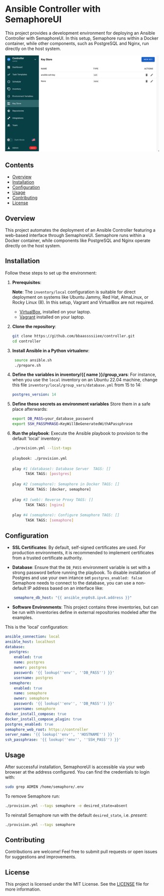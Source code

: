 # Ansible Controller with SemaphoreUI

This project provides a development environment for deploying an Ansible Controller with SemaphoreUI. In this setup, Semaphore runs within a Docker container, while other components, such as PostgreSQL and Nginx, run directly on the host system.

![screenshot of Semaphore](screenshot.png "SemaphoreUI")

## Contents

- [Overview](#overview)
- [Installation](#installation)
- [Configuration](#configuration)
- [Usage](#usage)
- [Contributing](#contributing)
- [License](#license)

## Overview

This project automates the deployment of an Ansible Controller featuring a web-based interface through SemaphoreUI. Semaphore runs within a Docker container, while components like PostgreSQL and Nginx operate directly on the host system.

## Installation

Follow these steps to set up the environment:

1. **Prerequisites**:

   **Note**: The `inventory/local` configuration is suitable for direct deployment on systems like Ubuntu Jammy, Red Hat, AlmaLinux, or Rocky Linux (8). In this setup, Vagrant and VirtualBox are not required.
   - [VirtualBox](https://www.virtualbox.org/), installed on your laptop.
   - [Vagrant](https://www.vagrantup.com/) installed on your laptop.

2. **Clone the repository**:

   ```bash
   git clone https://github.com/bbaassssiiee/controller.git
   cd controller
   ```
3. **Install Ansible in a Python virtualenv**:

   ```bash
    source ansible.sh
    ./prepare.sh
   ```

4. **Define the variables in inventory/{{ name }}/group_vars**:
   For instance, when you use the `local` inventory on an Ubuntu 22.04 machine, change this file
   `inventory/local/group_vars/database.yml` from 15 to 14:

   ```yaml
   postgres_version: 14
   ```

5. **Define these secrets as environment variables**
   Store them in a safe place afterwards:

   ```bash
   export DB_PASS=your_database_password
   export SSH_PASSPHRASE=KeyWillBeGeneratedWithAPassphrase
   ```

5. **Run the playbook**:
   Execute the Ansible playbook to provision to the default 'local' inventory:
   ```bash
   ./provision.yml --list-tags

   playbook: ./provision.yml

   play #1 (database): Database Server	TAGS: []
         TASK TAGS: [postgres]

   play #2 (semaphore): Semaphore in Docker	TAGS: []
         TASK TAGS: [docker, semaphore]

   play #3 (web): Reverse Proxy	TAGS: []
         TASK TAGS: [nginx]

   play #4 (semaphore): Configure Semaphore	TAGS: []
         TASK TAGS: [semaphore]
   ```

## Configuration

- **SSL Certificates**: By default, self-signed certificates are used. For production environments, it is recommended to implement certificates from a trusted certificate authority.

- **Database**: Ensure that the `DB_PASS` environment variable is set with a strong password before running the playbook. To disable installation of Postgres and use your own intance set `postgres_enabled: false`
  Semaphore needs to connect to the database, you can use a non-default IP address based on an interface like:

```yaml
    semaphore_db_host: "{{ ansible_enp0s8.ipv4.address }}"
```

- **Software Environments**: This project contains three inventories, but can be run with inventories define in external repositories modeled after the examples.

This is the 'local' configuration:

```yaml
ansible_connection: local
ansible_host: localhost
database:
  postgres:
    enabled: true
    name: postgres
    owner: postgres
    password: '{{ lookup(''env'', ''DB_PASS'') }}'
    username: postgres
  semaphore:
    enabled: true
    name: semaphore
    owner: semaphore
    password: '{{ lookup(''env'', ''DB_PASS'') }}'
    username: semaphore
docker_install_compose: true
docker_install_compose_plugin: true
postgres_enabled: true
semaphore_web_root: https://controller
server_name: '{{ lookup(''env'', ''HOSTNAME'') }}'
ssh_passphrase: '{{ lookup(''env'', ''SSH_PASS'') }}'
```

## Usage

After successful installation, SemaphoreUI is accessible via your web browser at the address configured.
You can find the credentials to login with:

```bash
sudo grep ADMIN /home/semaphore/.env
```

To remove Semaphore run:
```bash
./provision.yml --tags semaphore -e desired_state=absent
```

To reinstall Semaphore run with the default `desired_state`, i.e. _present_:
```bash
./provision.yml --tags semaphore
```

## Contributing

Contributions are welcome! Feel free to submit pull requests or open issues for suggestions and improvements.

## License

This project is licensed under the MIT License. See the [LICENSE](LICENSE) file for more information.
